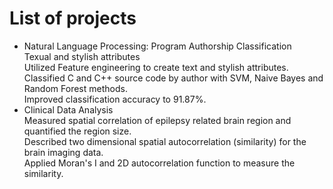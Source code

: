 
# List of projects<br>
* Natural Language Processing: Program Authorship Classification<br>
Texual and stylish attributes<br>
Utilized Feature engineering to create text and stylish attributes. Classified C and C++ source code by author with SVM, Naive Bayes and Random Forest methods.<br>
Improved classification accuracy to 91.87%.<br>
* Clinical Data Analysis<br>
Measured spatial correlation of epilepsy related brain region and quantified the region size. <br>
Described two dimensional spatial autocorrelation (similarity) for the brain imaging data.<br>
Applied Moran's I and 2D autocorrelation function to measure the similarity.

